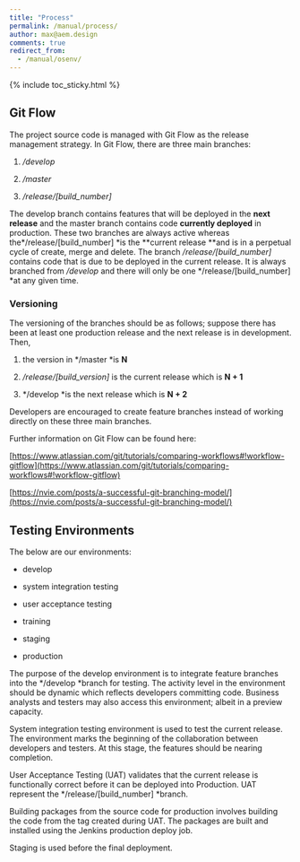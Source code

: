 ```yaml
---
title: "Process"
permalink: /manual/process/
author: max@aem.design
comments: true
redirect_from:
  - /manual/osenv/
---
```


{% include toc_sticky.html %}

## Git Flow

The project source code is managed with Git Flow as the release management strategy. In Git Flow, there are three main branches:

1. */develop*

2. */master*

3. */release/[build_number]*

The develop branch contains features that will be deployed in the **next release** and the master branch contains code **currently deployed** in production. These two branches are always active whereas the*/release/[build_number] *is the **current release **and is in a perpetual cycle of create, merge and delete. The branch */release/[build_number]* contains code that is due to be deployed in the current release. It is always branched from */develop* and there will only be one */release/[build_number] *at any given time.

### Versioning

The versioning of the branches should be as follows; suppose there has been at least one production release and the next release is in development. Then,

1. the version in */master *is **N**

2. */release/[build_version]* is the current release which is **N + 1**

3. */develop *is the next release which is **N + 2**

Developers are encouraged to create feature branches instead of working directly on these three main branches.

Further information on Git Flow can be found here:

[https://www.atlassian.com/git/tutorials/comparing-workflows#!workflow-gitflow](https://www.atlassian.com/git/tutorials/comparing-workflows#!workflow-gitflow)

[https://nvie.com/posts/a-successful-git-branching-model/](https://nvie.com/posts/a-successful-git-branching-model/)

## Testing Environments

The below are our environments:

* develop

* system integration testing

* user acceptance testing

* training

* staging

* production

The purpose of the develop environment is to integrate feature branches into the */develop *branch for testing. The activity level in the environment should be dynamic which reflects developers committing code. Business analysts and testers may also access this environment; albeit in a preview capacity.

System integration testing environment is used to test the current release. The environment marks the beginning of the collaboration between developers and testers. At this stage, the features should be nearing completion.

User Acceptance Testing (UAT) validates that the current release is functionally correct before it can be deployed into Production. UAT represent the */release/[build_number] *branch.

Building packages from the source code for production involves building the code from the tag created during UAT. The packages are built and installed using the Jenkins production deploy job.

Staging is used before the final deployment.

